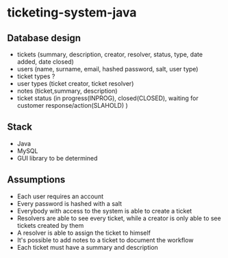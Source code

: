 # ticketing-system-java

## Database design
* tickets (summary, description, creator, resolver, status, type, date added, date closed)
* users (name, surname, email, hashed password, salt, user type)
* ticket types ?
* user types (ticket creator, ticket resolver)
* notes (ticket,summary, description)
* ticket status (in progress(INPROG), closed(CLOSED), waiting for customer response/action(SLAHOLD) )

## Stack
* Java
* MySQL
* GUI library to be determined

## Assumptions

* Each user requires an account
* Every password is hashed with a salt
* Everybody with access to the system is able to create a ticket
* Resolvers are able to see every ticket, while a creator is only able to see tickets created by them
* A resolver is able to assign the ticket to himself 
* It's possible to add notes to a ticket to document the workflow
* Each ticket must have a summary and description
